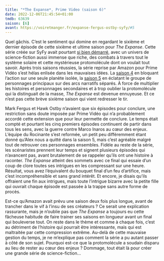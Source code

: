 ```yaml
---
title: "*The Expanse*, Prime Video (saison 6)"
date: 2022-12-06T21:45:54+01:00
tmdb: 63639 
saison: [6]
avant: https://voiretmanger.fr/expanse-fergus-ostby-syfy/#5
---
```


Quel gâchis. C’est le sentiment qui domine en regardant le sixième et dernier épisode de cette sixième et ultime saison pour *The Expanse*. Cette série créée sur SyFy avait pourtant [si bien démarré](https://voiretmanger.fr/expanse-fergus-ostby-syfy/), avec un univers de science-fiction aussi immense que riche, des combats à travers tout le système solaire et cette mystérieuse protomolécule dont on voulait tout savoir. Après trois saisons réussies, la série reprise par Amazon pour Prime Vidéo s’est hélas enlisée dans les mauvaises idées. La [saison 4](https://voiretmanger.fr/expanse-fergus-ostby-syfy/#3) en bloquant l’action sur une seule planète isolée, la [saison 5](https://voiretmanger.fr/expanse-fergus-ostby-syfy/#5) en éclatant le groupe de personnages principaux sur des arcs narratifs séparés. À force de multiplier les histoires et personnages secondaires et à trop oublier la protomolécule qui la distinguait de la masse, *The Expanse* est devenue ennuyeuse. Et ce n’est pas cette brève sixième saison qui vient redresser le tir.

Mark Fergus et Hawk Ostby n’avaient que six épisodes pour conclure, une restriction sans doute imposée par Prime Vidéo qui n’a probablement accordé cette extension que pour leur permette de conclure. Le temps était compté et pourtant les cinq premiers épisodes continuent de partir dans tous les sens, avec la guerre contre Marco Inaros au cœur des enjeux. L’équipe du Rocinante s’est reformée, un petit peu différemment étant donné qu’Alex nous a quitté dans la saison 5, mais c’est agréable malgré tout de retrouver ces personnages ensembles. Fidèle au reste de la série, les scénaristes prennent leur temps et signent plusieurs épisodes qui n’avancent pas, avant brutalement de se rappeler qu’ils ont une histoire à raconter. *The Expanse* atteint des sommets avec ce final qui essaie d’un coup de clore toutes ses intrigues en les compressant sur une heure. Résultat, vous avez l’équivalent du bouquet final d’un feu d’artifice, mais c’est incompréhensible et sans grand intérêt. Et encore, je disais qu’ils offraient une fin aux intrigues, mais toute l’intrigue bizarre avec la petite fille qui ouvrait chaque épisode est passée à la trappe sans autre forme de procès.

Est-ce qu’Amazon avait prévu une saison deux fois plus longue, avant de trancher dans le vif à l’insu de ses créateurs ? Ce serait une explication rassurante, mais je n’oublie pas que *The Expanse* a toujours eu cette fâcheuse habitude de faire trainer ses saisons en longueur avant un final qui bouleverse tout. On reste dans le thème et comme à chaque fois, c’est au détriment de l’histoire qui pourrait être intéressante, mais qui est maltraitée par cette compression extrême. Au-delà de cette mauvaise gestion du temps, je ne m’explique pas comment la série a pu autant passer à côté de son sujet. Pourquoi est-ce que la protomolécule a soudain disparu au lieu de rester au cœur des enjeux ? Dommage, tout était là pour créer une grande série de science-fiction…
